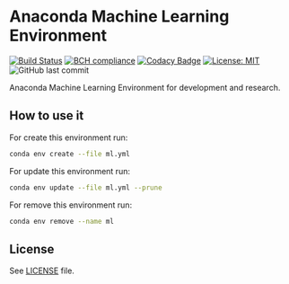 # Anaconda Machine Learning Environment

[![Build Status](https://travis-ci.org/zsxoff/conda_env_ml.svg?branch=master)](https://travis-ci.org/zsxoff/conda_env_ml)
[![BCH compliance](https://bettercodehub.com/edge/badge/zsxoff/conda_env_ml?branch=master)](https://bettercodehub.com/)
[![Codacy Badge](https://api.codacy.com/project/badge/Grade/bdbb2245a5a64e2fb3c057d237d806fe)](https://www.codacy.com/manual/zsxoff/conda_env_ml?utm_source=github.com&amp;utm_medium=referral&amp;utm_content=zsxoff/conda_env_ml&amp;utm_campaign=Badge_Grade)
[![License: MIT](https://img.shields.io/badge/License-MIT-green.svg)](https://opensource.org/licenses/MIT)
![GitHub last commit](https://img.shields.io/github/last-commit/zsxoff/conda_env_ml)

Anaconda Machine Learning Environment for development and research.

## How to use it

For create this environment run:

```bash
conda env create --file ml.yml
```

For update this environment run:

```bash
conda env update --file ml.yml --prune
```

For remove this environment run:

```bash
conda env remove --name ml
```

## License

See [LICENSE](<https://github.com/zsxoff/conda_env_ml/blob/master/LICENSE>) file.
